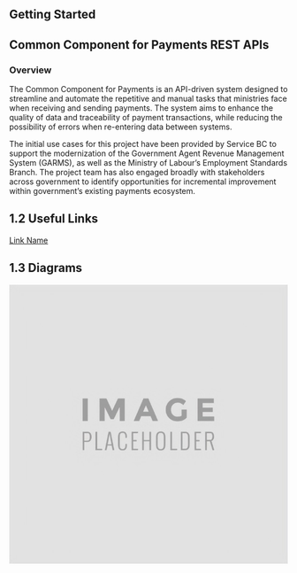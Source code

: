 ## Getting Started

## Common Component for Payments REST APIs

###  Overview

The Common Component for Payments is an API-driven system designed to streamline and automate the repetitive and manual tasks that ministries face when receiving and sending payments. The system aims to enhance the quality of data and traceability of payment transactions, while reducing the possibility of errors when re-entering data between systems.

The initial use cases for this project have been provided by Service BC to support the modernization of the Government Agent Revenue Management System (GARMS), as well as the Ministry of Labour’s Employment Standards Branch. The project team has also engaged broadly with stakeholders across government to identify opportunities for incremental improvement within government’s existing payments ecosystem.

## 1.2 Useful Links

<a rel="noopener noreferrer" target="_blank" href="https://google.com">Link Name</a>


## 1.3 Diagrams

![Architecture Diagram](../images/placeholder.jpeg?raw=true 'Architecture')

